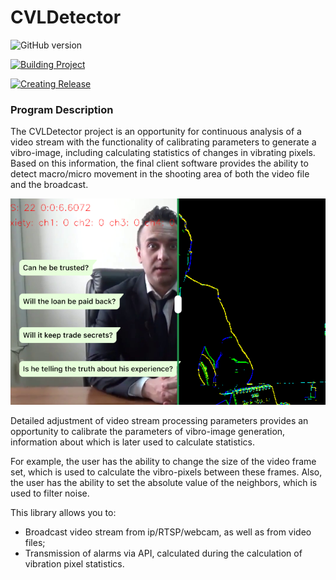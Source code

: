 # CVLDetector

![GitHub version](https://img.shields.io/badge/version-v1.0.1-green?style=plastic&labelColor=dark)

[![Building Project](https://github.com/breadrock1/CVLDetector/actions/workflows/rust.yml/badge.svg?branch=master)](https://github.com/breadrock1/CVLDetector/actions/workflows/build-project-action.yml)

[![Creating Release](https://github.com/breadrock1/CVLDetector/actions/workflows/release.yml/badge.svg?branch=master&event=create)](https://github.com/breadrock1/CVLDetector/actions/workflows/create-release-action.yml)

### Program Description

The CVLDetector project is an opportunity for continuous analysis of a video stream with the functionality of calibrating parameters to generate a vibro-image, including calculating statistics of changes in vibrating pixels. Based on this information, the final client software provides the ability to detect macro/micro movement in the shooting area of both the video file and the broadcast.

![cvrimg.png](resources%2Fcvrimg.png)

Detailed adjustment of video stream processing parameters provides an opportunity to calibrate the parameters of vibro-image generation, information about which is later used to calculate statistics.

For example, the user has the ability to change the size of the video frame set, which is used to calculate the vibro-pixels between these frames. Also, the user has the ability to set the absolute value of the neighbors, which is used to filter noise.

This library allows you to:
- Broadcast video stream from ip/RTSP/webcam, as well as from video files;
- Transmission of alarms via API, calculated during the calculation of vibration pixel statistics.
